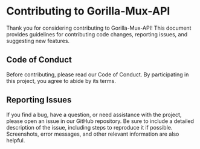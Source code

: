 # Contributing to Gorilla-Mux-API

Thank you for considering contributing to Gorilla-Mux-API! This document provides guidelines for contributing code changes, reporting issues, and suggesting new features.

## Code of Conduct
Before contributing, please read our Code of Conduct. By participating in this project, you agree to abide by its terms.

## Reporting Issues
If you find a bug, have a question, or need assistance with the project, please open an issue in our GitHub repository. Be sure to include a detailed description of the issue, including steps to reproduce it if possible. Screenshots, error messages, and other relevant information are also helpful.